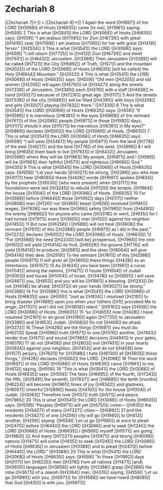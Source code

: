 # Zechariah 8
[[Zechariah 7|←]] • [[Zechariah 9|→]]
1 Again the word [[H1697]] of the LORD [[H3068]] of Hosts [[H6635]] came [to me], [[H1961]] saying: [[H559]] 
2 This is what [[H3541]] the LORD [[H3068]] of Hosts [[H6635]] says: [[H559]] “I am jealous [[H7065]] for Zion [[H6726]] with great [[H1419]] zeal; [[H7068]] I am jealous [[H7065]] for her  with great [[H1419]] fervor.” [[H2534]] 
3 This is what [[H3541]] the LORD [[H3068]] says: [[H559]] “I will return [[H7725]] to [[H413]] Zion [[H6726]] and dwell [[H7931]] in [[H8432]] Jerusalem. [[H3389]] Then Jerusalem [[H3389]] will be called [[H7121]] the City [[H5892]] of Truth, [[H571]] and the mountain [[H2022]] of the LORD [[H3068]] of Hosts [[H6635]] [will be called] the Holy [[H6944]] Mountain.” [[H2022]] 
4 This is what [[H3541]] the LORD [[H3068]] of Hosts [[H6635]] says: [[H559]] “Old men [[H2205]] and old women [[H2205]] will again [[H5750]] sit [[H3427]] along the streets [[H7339]] of Jerusalem, [[H3389]] each [[H376]] with a staff [[H4938]] in hand [[H3027]] because of [[H7230]] great age. [[H3117]] 
5 And the streets [[H7339]] of the city [[H5892]] will be filled [[H4390]] with boys [[H3206]] and girls [[H3207]] playing [[H7832]] there.” [[H7339]] 
6 This is what [[H3541]] the LORD [[H3069]] of Hosts [[H6635]] says: [[H559]] “If [[H3588]] it is marvelous [[H6381]] in the eyes [[H5869]] of the remnant [[H7611]] of this [[H2088]] people [[H5971]] in those [[H1992]] days, [[H3117]] should it also [[H1571]] be marvelous [[H6381]] in My eyes?” [[H5869]] declares [[H5002]] the LORD [[H3069]] of Hosts. [[H6635]] 
7 This is what [[H3541]] the LORD [[H3068]] of Hosts [[H6635]] says: [[H559]] “I will save [[H3467]] My people [[H5971]] from the land [[H776]] of the east [[H4217]] and the land [[H776]] of the west. [[H3996]] 
8 I will bring [[H935]] them back to live [[H7931]] in [[H8432]] Jerusalem, [[H3389]] where they will be [[H1961]] My  people, [[H5971]] and I [[H589]] will be [[H1961]] their  faithful [[H571]] and righteous [[H6666]] God.” [[H430]] 
9 This is what [[H3541]] the LORD [[H3068]] of Hosts [[H6635]] says: [[H559]] “Let your hands [[H3027]] be strong, [[H2388]] you who now [[H3117]] hear [[H8085]] these [[H428]] words [[H1697]] spoken [[H834]] by the prophets [[H5030]] [who were present] when [[H3117]] the foundations were laid [[H3245]] to rebuild [[H1129]] the temple, [[H1964]] the house [[H1004]] of the LORD [[H3068]] of Hosts. [[H6635]] 
10 For [[H3588]] before [[H6440]] those [[H1992]] days [[H3117]] neither [[H3808]] man [[H120]] nor [[H369]] beast [[H929]] received [[H1961]] wages, [[H7939]] nor was there [[H369]] safety [[H7965]] from [[H4480]] the enemy [[H6862]] for anyone who came [[H3318]] or went, [[H935]] for I had turned [[H7971]] every [[H3605]] man [[H120]] against his neighbor. [[H7453]] 
11 But now [[H6258]] I [[H589]] will not treat [[H3808]] the remnant [[H7611]] of this [[H2088]] people [[H5971]] as I did in the past,” [[H7223]] declares [[H5002]] the LORD [[H3068]] of Hosts. [[H6635]] 
12 “For [[H3588]] the seed [[H2233]] [will be] prosperous, [[H7965]] the vine [[H1612]] will yield [[H5414]] its fruit, [[H6529]] the ground [[H776]] will yield [[H5414]] its produce, [[H2981]] and the skies [[H8064]] will give [[H5414]] their dew. [[H2919]] To the remnant [[H7611]] of this [[H2088]] people [[H5971]] {I will give} all [[H3605]] these things [[H428]] as an inheritance. [[H5157]] 
13 As [[H834]] you have been [[H1961]] a curse [[H7045]] among the nations, [[H1471]] O house [[H1004]] of Judah [[H3063]] and house [[H1004]] of Israel, [[H3478]] so [[H3651]] I will save [[H3467]] you, [[H853]] and you will be [[H1961]] a blessing. [[H1293]] Do not [[H408]] be afraid; [[H3372]] let your hands [[H3027]] be strong.” [[H2388]] 
14 For [[H3588]] this is what [[H3541]] the LORD [[H3068]] of Hosts [[H6635]] says: [[H559]] “Just as [[H834]] I resolved [[H2161]] to bring disaster [[H7489]] upon you  when your fathers [[H1]] provoked Me to anger, [[H7107]] and I did not [[H3808]] relent,” [[H5162]] says [[H559]] the LORD [[H3068]] of Hosts, [[H6635]] 
15 “so [[H3651]] now [[H428]] I have resolved [[H2161]] to do good [[H3190]] again [[H7725]] to Jerusalem [[H3389]] and [[H853]] Judah. [[H3063]] Do not [[H408]] be afraid. [[H3372]] 
16 These [[H428]] are the things [[H1697]] you must do: [[H6213]] Speak [[H1696]] truth [[H571]] to one [[H376]] another, [[H7453]] render true [[H571]] and sound [[H7965]] decisions [[H4941]] in your gates, [[H8179]] 
17 do not [[H408]] plot [[H2803]] evil [[H7451]] in your hearts [[H3824]] against your neighbor, [[H7453]] and do not [[H408]] love [[H157]] perjury, [[H7621]] for [[H3588]] I hate [[H8130]] all [[H3605]] these things,” [[H428]] declares [[H5002]] the LORD. [[H3068]] 
18 Then the word [[H1697]] of the LORD [[H3068]] of Hosts [[H6635]] came [[H1961]] to me, [[H413]] saying, [[H559]] 
19 “This is what [[H3541]] the LORD [[H3068]] of Hosts [[H6635]] says: [[H559]] The fasts [[H6685]] of the fourth, [[H7243]] the fifth, [[H2549]] the seventh, [[H7637]] and [[H6685]] the tenth [months] [[H6224]] will become [[H1961]] times of joy [[H8342]] and gladness, [[H8057]] cheerful [[H2896]] feasts [[H4150]] for the house [[H1004]] of Judah. [[H3063]] Therefore love [[H157]] truth [[H571]] and peace. [[H7965]] 
20 This is what [[H3541]] the LORD [[H3068]] of Hosts [[H6635]] says: [[H559]] “Peoples [[H5971]] will yet [[H5750]] come— [[H935]] the residents [[H3427]] of many [[H7227]] cities— [[H5892]] 
21 and the residents [[H3427]] of one [[H259]] city will go [[H1980]] to [[H413]] another, [[H259]] saying: [[H559]] ‘Let us go [[H1980]] at once to plead [[H2470]] before [[H6440]] the LORD [[H3068]] and to seek [[H1245]] the LORD [[H3068]] of Hosts. [[H6635]] I [[H589]] myself [[H1571]] am going.’ [[H1980]] 
22 And many [[H7227]] peoples [[H5971]] and strong [[H6099]] nations [[H1471]] will come [[H935]] to seek [[H1245]] the LORD [[H3068]] of Hosts [[H6635]] in Jerusalem [[H3389]] and to plead [[H2470]] before [[H6440]] the LORD.” [[H3068]] 
23 This is what [[H3541]] the LORD [[H3068]] of Hosts [[H6635]] says: [[H559]] “In those [[H1992]] days [[H3117]] ten [[H6235]] men [[H376]] from all nations [[H1471]] [and] [[H3605]] languages [[H3956]] will tightly [[H2388]] grasp [[H2388]] the robe [[H3671]] of a Jewish [[H3064]] man, [[H376]] saying, [[H559]] ‘Let us go [[H1980]] with you, [[H5973]] for [[H3588]] we have heard [[H8085]] that God [[H430]] is with you. [[H5973]] 
